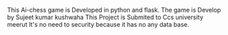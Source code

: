 This Ai-chess game is Developed in python and flask.
The game is Develop by Sujeet kumar kushwaha 
This Project is Submited to Ccs university meerut
It's no need to security because it has no any data base.
   
